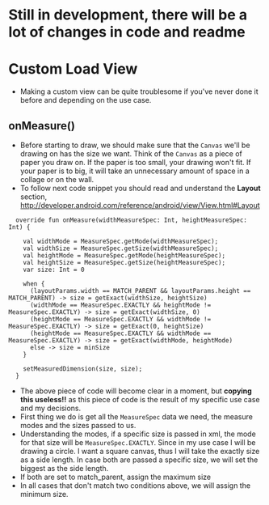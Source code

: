 # **Still in development, there will be a lot of changes in code and readme**

# Custom Load View

* Making a custom view can be quite troublesome if you've never done it before and depending on the use case.

## onMeasure()

* Before starting to draw, we should make sure that the `Canvas` we'll be drawing on has the size we want. Think of the `Canvas` as a piece of paper you draw on. If the paper is too small, your drawing won't fit. If your paper is to big, it will take an unnecessary amount of space in a collage or on the wall.
* To follow next code snippet you should read and understand the **Layout** section, http://developer.android.com/reference/android/view/View.html#Layout

```
  override fun onMeasure(widthMeasureSpec: Int, heightMeasureSpec: Int) {

    val widthMode = MeasureSpec.getMode(widthMeasureSpec);
    val widthSize = MeasureSpec.getSize(widthMeasureSpec);
    val heightMode = MeasureSpec.getMode(heightMeasureSpec);
    val heightSize = MeasureSpec.getSize(heightMeasureSpec);
    var size: Int = 0
    
    when {
      (layoutParams.width == MATCH_PARENT && layoutParams.height == MATCH_PARENT) -> size = getExact(widthSize, heightSize)
      (widthMode == MeasureSpec.EXACTLY && heightMode != MeasureSpec.EXACTLY) -> size = getExact(widthSize, 0)
      (heightMode == MeasureSpec.EXACTLY && widthMode != MeasureSpec.EXACTLY) -> size = getExact(0, heightSize)
      (heightMode == MeasureSpec.EXACTLY && widthMode == MeasureSpec.EXACTLY) -> size = getExact(widthMode, heightMode)
      else -> size = minSize
    }
    
    setMeasuredDimension(size, size);
  }
```

* The above piece of code will become clear in a moment, but **copying this useless!!** as this piece of code is the result of my specific use case and my decisions.
* First thing we do is get all the `MeasureSpec` data we need, the measure modes and the sizes passed to us.
* Understanding the modes, if a specific size is passed in xml, the mode for that size will be `MeasureSpec.EXACTLY`. Since in my use case I will be drawing a circle. I want a square canvas, thus I will take the exactly size as a side length. In case both are passed a specific size, we will set the biggest as the side length.
* If both are set to match_parent, assign the maximum size
* In all cases that don't match two conditions above, we will assign the minimum size.
